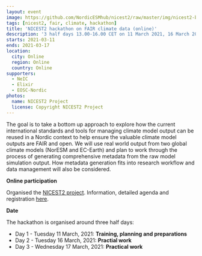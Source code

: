```yaml
---
layout: event
image: https://github.com/NordicESMhub/nicest2/raw/master/img/nicest2-background.png
tags: [nicest2, fair, climate, hackathon]
title: 'NICEST2 hackathon on FAIR climate data (online)'
description: '3 half days 13.00-16.00 CET on 11 March 2021, 16 March 2021, 17 March 2021'
starts: 2021-03-11
ends: 2021-03-17
location:
  city: Online
  region: Online
  country: Online
supporters:
  - NeIC
  - Elixir
  - EOSC-Nordic
photos:
  name: NICEST2 Project
  license: Copyright NICEST2 Project
---
```


The goal is to take a bottom up approach to explore how the current international standards and tools for managing climate model output can be reused in a Nordic context to help ensure the valuable climate model outputs are FAIR and open. We will use real world output from two global climate models (NorESM and EC-Earth) and plan to work through the process of generating comprehensive metadata from the raw model simulation output. How metadata generation fits into research workflow and data management will also be considered.

**Online participation**

Organised the [NICEST2 project](https://neic.no/nicest2/). Information, detailed agenda and registration [here](https://nordicesmhub.github.io/nicest2-fair-hackathon/).


**Date** 

The hackathon is organised around three half days:

- Day 1 - Tuesday 11 March, 2021: **Training, planning and preparations**
- Day 2 - Tuesday 16 March, 2021: **Practial work**
- Day 3 - Wednesday 17 March, 2021: **Practical work**


